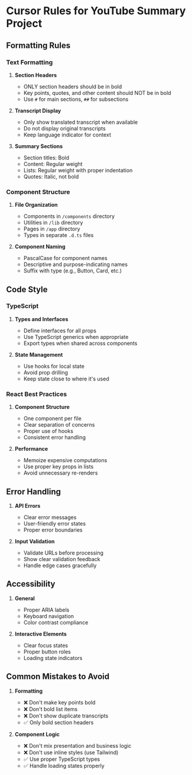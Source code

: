 # Cursor Rules for YouTube Summary Project

## Formatting Rules

### Text Formatting
1. **Section Headers**
   - ONLY section headers should be in bold
   - Key points, quotes, and other content should NOT be in bold
   - Use `#` for main sections, `##` for subsections

2. **Transcript Display**
   - Only show translated transcript when available
   - Do not display original transcripts
   - Keep language indicator for context

3. **Summary Sections**
   - Section titles: Bold
   - Content: Regular weight
   - Lists: Regular weight with proper indentation
   - Quotes: Italic, not bold

### Component Structure
1. **File Organization**
   - Components in `/components` directory
   - Utilities in `/lib` directory
   - Pages in `/app` directory
   - Types in separate `.d.ts` files

2. **Component Naming**
   - PascalCase for component names
   - Descriptive and purpose-indicating names
   - Suffix with type (e.g., Button, Card, etc.)

## Code Style

### TypeScript
1. **Types and Interfaces**
   - Define interfaces for all props
   - Use TypeScript generics when appropriate
   - Export types when shared across components

2. **State Management**
   - Use hooks for local state
   - Avoid prop drilling
   - Keep state close to where it's used

### React Best Practices
1. **Component Structure**
   - One component per file
   - Clear separation of concerns
   - Proper use of hooks
   - Consistent error handling

2. **Performance**
   - Memoize expensive computations
   - Use proper key props in lists
   - Avoid unnecessary re-renders

## Error Handling
1. **API Errors**
   - Clear error messages
   - User-friendly error states
   - Proper error boundaries

2. **Input Validation**
   - Validate URLs before processing
   - Show clear validation feedback
   - Handle edge cases gracefully

## Accessibility
1. **General**
   - Proper ARIA labels
   - Keyboard navigation
   - Color contrast compliance

2. **Interactive Elements**
   - Clear focus states
   - Proper button roles
   - Loading state indicators

## Common Mistakes to Avoid
1. **Formatting**
   - ❌ Don't make key points bold
   - ❌ Don't bold list items
   - ❌ Don't show duplicate transcripts
   - ✅ Only bold section headers

2. **Component Logic**
   - ❌ Don't mix presentation and business logic
   - ❌ Don't use inline styles (use Tailwind)
   - ✅ Use proper TypeScript types
   - ✅ Handle loading states properly 